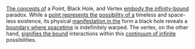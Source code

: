 
[The concepts of](2/1/3/2/2/2/2/.Concept) a Point, Black Hole, and Vertex [embody the infinity-bound](1/2/1/1/3/3/2/3/.Unbounded) paradox. While a [point represents the](1/1/3/1/2/1/1/.Point) [possibility of a](1/1/3/3/3/1/2/.Possibility) timeless and space-less existence, its physical [manifestation in the](3/1/1/2/2/_Manifestation-Interpretation) form a black hole reveals a [boundary where spacetime](1/2/1/1/1/3/1/3/.Boundaries) is indefinitely warped. The vertex, on the other hand, [signifies the bound](1/1/3/2/3/3/2/_Bound-Unbound) interactions within this [continuum of infinite](1/1/3/1/1/3/3/2/3/.Cardinal%20Continuum) possibilities.
```